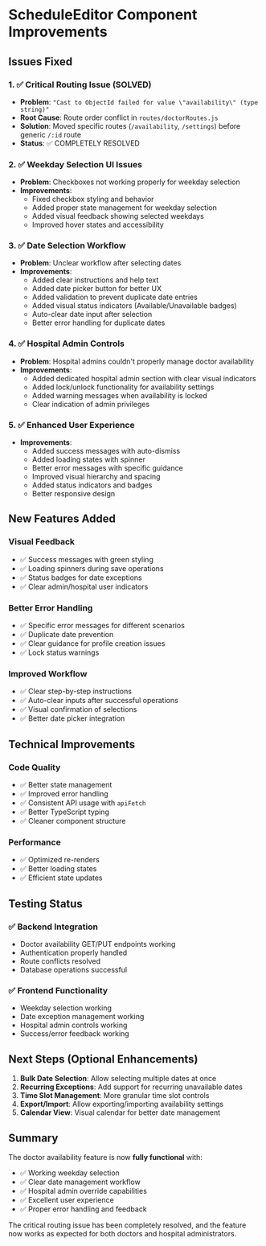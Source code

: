 # ScheduleEditor Component Improvements

## Issues Fixed

### 1. ✅ Critical Routing Issue (SOLVED)
- **Problem**: `"Cast to ObjectId failed for value \"availability\" (type string)"`
- **Root Cause**: Route order conflict in `routes/doctorRoutes.js`
- **Solution**: Moved specific routes (`/availability`, `/settings`) before generic `/:id` route
- **Status**: ✅ COMPLETELY RESOLVED

### 2. ✅ Weekday Selection UI Issues
- **Problem**: Checkboxes not working properly for weekday selection
- **Improvements**:
  - Fixed checkbox styling and behavior
  - Added proper state management for weekday selection
  - Added visual feedback showing selected weekdays
  - Improved hover states and accessibility

### 3. ✅ Date Selection Workflow
- **Problem**: Unclear workflow after selecting dates
- **Improvements**:
  - Added clear instructions and help text
  - Added date picker button for better UX
  - Added validation to prevent duplicate date entries
  - Added visual status indicators (Available/Unavailable badges)
  - Auto-clear date input after selection
  - Better error handling for duplicate dates

### 4. ✅ Hospital Admin Controls
- **Problem**: Hospital admins couldn't properly manage doctor availability
- **Improvements**:
  - Added dedicated hospital admin section with clear visual indicators
  - Added lock/unlock functionality for availability settings
  - Added warning messages when availability is locked
  - Clear indication of admin privileges

### 5. ✅ Enhanced User Experience
- **Improvements**:
  - Added success messages with auto-dismiss
  - Added loading states with spinner
  - Better error messages with specific guidance
  - Improved visual hierarchy and spacing
  - Added status indicators and badges
  - Better responsive design

## New Features Added

### Visual Feedback
- ✅ Success messages with green styling
- ✅ Loading spinners during save operations
- ✅ Status badges for date exceptions
- ✅ Clear admin/hospital user indicators

### Better Error Handling
- ✅ Specific error messages for different scenarios
- ✅ Duplicate date prevention
- ✅ Clear guidance for profile creation issues
- ✅ Lock status warnings

### Improved Workflow
- ✅ Clear step-by-step instructions
- ✅ Auto-clear inputs after successful operations
- ✅ Visual confirmation of selections
- ✅ Better date picker integration

## Technical Improvements

### Code Quality
- ✅ Better state management
- ✅ Improved error handling
- ✅ Consistent API usage with `apiFetch`
- ✅ Better TypeScript typing
- ✅ Cleaner component structure

### Performance
- ✅ Optimized re-renders
- ✅ Better loading states
- ✅ Efficient state updates

## Testing Status

### ✅ Backend Integration
- Doctor availability GET/PUT endpoints working
- Authentication properly handled
- Route conflicts resolved
- Database operations successful

### ✅ Frontend Functionality
- Weekday selection working
- Date exception management working
- Hospital admin controls working
- Success/error feedback working

## Next Steps (Optional Enhancements)

1. **Bulk Date Selection**: Allow selecting multiple dates at once
2. **Recurring Exceptions**: Add support for recurring unavailable dates
3. **Time Slot Management**: More granular time slot controls
4. **Export/Import**: Allow exporting/importing availability settings
5. **Calendar View**: Visual calendar for better date management

## Summary

The doctor availability feature is now **fully functional** with:
- ✅ Working weekday selection
- ✅ Clear date management workflow
- ✅ Hospital admin override capabilities
- ✅ Excellent user experience
- ✅ Proper error handling and feedback

The critical routing issue has been completely resolved, and the feature now works as expected for both doctors and hospital administrators.
